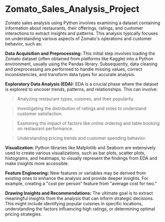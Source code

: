 # Zomato_Sales_Analysis_Project
Zomato sales analysis using Python involves examining a dataset containing information about restaurants, their offerings, ratings, and customer interactions to extract insights and patterns. This analysis typically focuses on understanding various aspects of Zomato's operations and customer behavior, such as:

**Data Acquisition and Preprocessing:**
This initial step involves loading the Zomato dataset (often obtained from platforms like Kaggle) into a Python environment, usually using the Pandas library. Subsequently, data cleaning and preprocessing are performed to handle missing values, correct inconsistencies, and transform data types for accurate analysis.

**Exploratory Data Analysis (EDA):**
EDA is a crucial phase where the dataset is explored to uncover trends, patterns, and relationships. This can involve:

> Analyzing restaurant types, cuisines, and their popularity.

> Investigating the distribution of ratings and votes to understand customer satisfaction.

> Examining the impact of factors like online ordering and table booking on restaurant performance.

> Understanding pricing trends and customer spending behavior.

**Visualization:**
Python libraries like Matplotlib and Seaborn are extensively used to create various visualizations, such as bar plots, scatter plots, histograms, and heatmaps, to visually represent the findings from EDA and make insights more accessible.

**Feature Engineering:**
New features or variables may be derived from existing ones to enhance the analysis and provide deeper insights. For example, creating a "cost per person" feature from "average cost for two."

**Drawing Insights and Recommendations:**
The ultimate goal is to extract meaningful insights from the analysis that can inform strategic decisions. This might include identifying popular cuisines in specific locations, understanding the factors influencing high ratings, or determining optimal pricing strategies.
